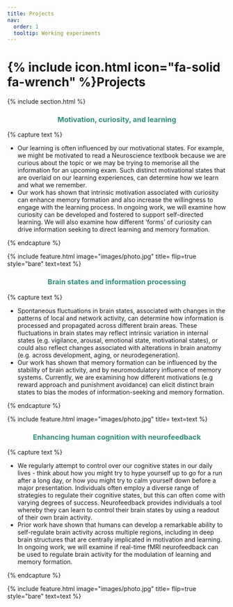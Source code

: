 ```yaml
---
title: Projects
nav:
  order: 1
  tooltip: Working experiments
---
```


# {% include icon.html icon="fa-solid fa-wrench" %}Projects

{% include section.html %}

<h3 style="text-align:center; color:#328f7b; font-weight:bold">Motivation, curiosity, and learning</h3>

{% capture text %}

* Our learning is often influenced by our motivational states. For example, we might be motivated to read a Neuroscience textbook because we are curious about the topic or we may be trying to memorise all the information for an upcoming exam. Such distinct motivational states that are overlaid on our learning experiences, can determine how we learn and what we remember.
* Our work has shown that intrinsic motivation associated with curiosity can enhance memory formation and also increase the willingness to engage with the learning process. In ongoing work, we will examine how curiosity can be developed and fostered to support self-directed learning. We will also examine how different ‘forms’ of curiosity can drive information seeking to direct learning and memory formation. 

{% endcapture %}

{%
  include feature.html
  image="images/photo.jpg"
  title=
  flip=true
  style="bare"
  text=text
%}

<h3 style="text-align:center; color:#328f7b; font-weight:bold">Brain states and information processing</h3>

{% capture text %}

* Spontaneous fluctuations in brain states, associated with changes in the patterns of local and network activity, can determine how information is processed and propagated across different brain areas. These fluctuations in brain states may reflect intrinsic variation in internal states (e.g. vigilance, arousal, emotional state, motivational states), or could also reflect changes associated with alterations in brain anatomy (e.g. across development, aging, or neurodegeneration).
* Our work has shown that memory formation can be influenced by the stability of brain activity, and by neuromodulatory influence of memory systems. Currently, we are examining how different motivations (e.g reward approach and punishment avoidance) can elicit distinct brain states to bias the modes of information-seeking and memory formation.

{% endcapture %}

{%
  include feature.html
  image="images/photo.jpg"
  title= 
  text=text
%}

<h3 style="text-align:center; color:#328f7b; font-weight:bold">Enhancing human cognition with neurofeedback</h3>

{% capture text %}

* We regularly attempt to control over our cognitive states in our daily lives - think about how you might try to hype yourself up to go for a run after a long day, or how you might try to calm yourself down before a major presentation. Individuals often employ a diverse range of strategies to regulate their cognitive states, but this can often come with varying degrees of success. Neurofeedback provides individuals a tool whereby they can learn to control their brain states by using a readout of their own brain activity.
* Prior work have shown that humans can develop a remarkable ability to self-regulate brain activity across multiple regions, including in deep brain structures that are centrally implicated in motivation and learning. In ongoing work, we will examine if real-time fMRI neurofeedback can be used to regulate brain activity for the modulation of learning and memory formation.

{% endcapture %}

{%
  include feature.html
  image="images/photo.jpg"
  title=
  flip=true
  style="bare"
  text=text
%}


